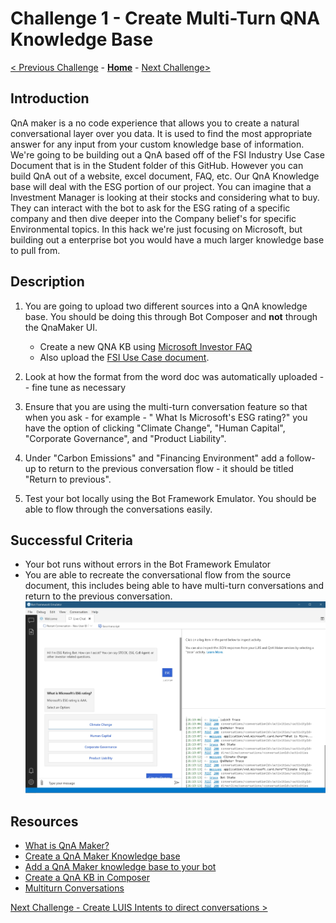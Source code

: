 # Challenge 1 - Create Multi-Turn QNA Knowledge Base
[< Previous Challenge](./Challenge0-Setup.md) - **[Home](../README.md)** - [Next Challenge>](./Challenge2-LUIS.md)
## Introduction
QnA maker is a no code experience that allows you to create a natural conversational layer over you data. It is used to find the most appropriate answer for any input from your custom knowledge base of information. We're going to be building out a QnA based off of the FSI Industry Use Case Document that is in the Student folder of this GitHub. However you can build QnA out of a website, excel document, FAQ, etc. Our QnA Knowledge base will deal with the ESG portion of our project. You can imagine that a Investment Manager is looking at their stocks and considering what to buy. They can interact with the bot to ask for the ESG rating of a specific company and then dive deeper into  the Company belief's for specific Environmental topics. In this hack we're just focusing on Microsoft, but building out a enterprise bot you would have a much larger knowledge base to pull from. 


## Description

1. You are going to upload two different sources into a QnA knowledge base. You should be doing this through Bot Composer and **not** through the QnaMaker UI. 

	- Create a new QNA KB using [Microsoft Investor FAQ](https://www.microsoft.com/en-us/Investor/FAQ.aspx)
	- Also upload the  [FSI Use Case document](https://github.com/microsoft/WhatTheHack/blob/master/030-ConversationalAI/Student/Resources/T20-FSI-ESG-BOT-ACS-IndustryUseCase.docx?raw=true). 
	
2. Look at how the format from the word doc was automatically uploaded -- fine tune as necessary
3. Ensure that you are using the multi-turn conversation feature so that when you ask - for example - " What Is Microsoft's ESG rating?" you have the option of clicking "Climate Change", "Human Capital", "Corporate Governance", and "Product Liability".
4. Under "Carbon Emissions" and "Financing Environment" add a follow-up to return to the previous conversation flow - it should be titled "Return to previous".
5. Test your bot locally using the Bot Framework Emulator. You should be able to flow through the conversations easily.



## Successful Criteria
- Your bot runs without errors in the Bot Framework Emulator
- You are able to recreate the conversational flow from the source document, this includes being able to have multi-turn conversations and return to the previous conversation.
![Sample](./Images/Ch1-1.JPG)


	
## Resources
- [What is QnA Maker?](https://docs.microsoft.com/en-us/azure/cognitive-services/qnamaker/overview/overview)
- [Create a QnA Maker Knowledge base](https://docs.microsoft.com/en-us/composer/how-to-create-qna-kb)
-  [Add a QnA Maker knowledge base to your bot](https://docs.microsoft.com/en-us/composer/how-to-add-qna-to-bot#:~:text=Composer%20allows%20you%20to%20build%20bots%20that%20contain,a%20bot%20using%20QnA%20Maker%20and%20LUIS%20intents.)
- [Create a QnA KB in Composer](https://docs.microsoft.com/en-us/composer/how-to-create-qna-kb)
- [Multiturn Conversations](https://docs.microsoft.com/en-us/azure/cognitive-services/QnAMaker/how-to/multiturn-conversation)



[Next Challenge - Create LUIS Intents to direct conversations >](./Challenge2-LUIS.md)
